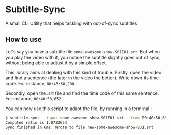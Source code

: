 # Subtitle-Sync
A small CLI Utility that helps tackling with out-of-sync subtitles

## How to use
Let's say you have a subtitle file `some-awesome-show-S01E01.srt`. But when you play the video
with it, you notice the subtitle slightly goes out of sync; without being able to adjust it
by a simple offset.

This library aims at dealing with this kind of trouble.
Firstly, open the video and find a sentence (the later in the video the better). Write down
its time code. For instance, `00:43:50,200`.

Secondly, open the .srt file and find the time code of this same sentence. For
instance, `00:40:50,652`.

You can now use this script to adapt the file, by running in a terminal :
```bash
$ subtitle-sync --input some-awesome-show-S01E01.srt --from 00:40:50,652 --to 00:43:50,200
Computed ratio is 1.0732654
Sync finished in 6ms. Wrote to file new-some-awesome-show-S01.srt
```